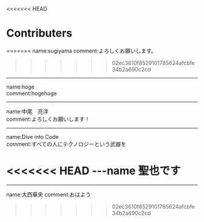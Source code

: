 <<<<<<< HEAD
# Contributers



=======
name:sugiyama
comment:よろしくお願いします。
>>>>>>> 02ec3610f8529101785624afcbfe34b2a690c2cd
----
name:hoge  
comment:hogehoge

------
name:中尾　亮洋  
comment:よろしくお願いします！

----
name:Dive into Code  
comment:すべての人にテクノロジーという武器を

<<<<<<< HEAD
---name 聖也です
=======
---
name:大西華央
comment:おはよう
>>>>>>> 02ec3610f8529101785624afcbfe34b2a690c2cd




